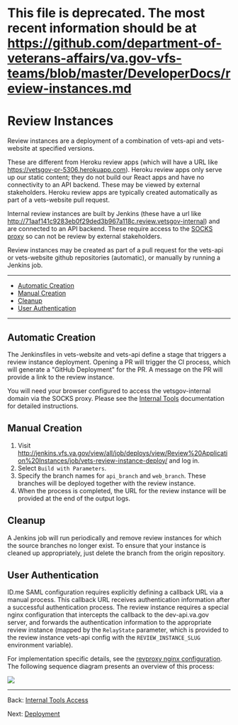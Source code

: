 # This file is deprecated. The most recent information should be at https://github.com/department-of-veterans-affairs/va.gov-vfs-teams/blob/master/DeveloperDocs/review-instances.md

# Review Instances

Review instances are a deployment of a combination of vets-api and vets-website at specified versions.

These are different from Heroku review apps (which will have a URL like https://vetsgov-pr-5306.herokuapp.com). Heroku review apps only serve up our static content; they do not build our React apps and have no connectivity to an API backend. These may be viewed by external stakeholders. Heroku review apps are typically created automatically as part of a vets-website pull request.

Internal review instances are built by Jenkins (these have a url like http://71aaf141c9283eb0f29ded3b967a118c.review.vetsgov-internal) and are connected to an API backend. These require access to the [SOCKS proxy](https://github.com/department-of-veterans-affairs/vets.gov-team/blob/master/Practice%20Areas/Engineering/Internal%20Tools.md#configuring-the-socks-proxy) so can not be review by external stakeholders.

Review instances may be created as part of a pull request for the vets-api or vets-website github repositories (automatic), or manually by running a Jenkins job.

<hr>

* [Automatic Creation](#automatic-creation)
* [Manual Creation](#manual-creation)
* [Cleanup](#cleanup)
* [User Authentication](#user-authentication)

<hr>

## Automatic Creation

The Jenkinsfiles in vets-website and vets-api define a stage that triggers a review instance deployment. Opening a PR will trigger the CI process, which will generate a "GitHub Deployment" for the PR. A message on the PR will provide a link to the review instance.

You will need your browser configured to access the vetsgov-internal domain via the SOCKS proxy. Please see the [Internal Tools](internal-tools-access.md) documentation for detailed instructions.

## Manual Creation

1. Visit http://jenkins.vfs.va.gov/view/all/job/deploys/view/Review%20Application%20Instances/job/vets-review-instance-deploy/ and log in.
1. Select ```Build with Parameters```.
1. Specify the branch names for `api_branch` and `web_branch`. These branches will be deployed together with the review instance.
1. When the process is completed, the URL for the review instance will be provided at the end of the output logs.

## Cleanup

A Jenkins job will run periodically and remove review instances for which the source branches no longer exist. To ensure that your instance is cleaned up appropriately, just delete the branch from the origin repository.


## User Authentication

ID.me SAML configuration requires explicitly defining a callback URL via a manual process. This callback URL receives authentication information after a successful authentication process. The review instance requires a special nginx configuration that intercepts the callback to the dev-api.va.gov server, and forwards the authentication information to the appropriate review instance (mapped by the `RelayState` parameter, which is provided to the review instance vets-api config with the `REVIEW_INSTANCE_SLUG` environment variable).

For implementation specific details, see the [revproxy nginx configuration](https://github.com/department-of-veterans-affairs/devops/blob/master/ansible/roles/revproxy-configure/templates/nginx_revproxy.conf). The following sequence diagram presents an overview of this process:

![](assets/review-instance-sequence.png)

<hr>

Back: [Internal Tools Access](internal-tools-access.md)

Next: [Deployment](deployment.md)
